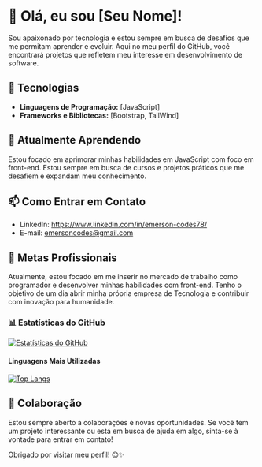 # 👋 Olá, eu sou [Seu Nome]!

Sou apaixonado por tecnologia e estou sempre em busca de desafios que me permitam aprender e evoluir. Aqui no meu perfil do GitHub, você encontrará projetos que refletem meu interesse em desenvolvimento de software.

## 🔧 Tecnologias

- **Linguagens de Programação:** [JavaScript]
- **Frameworks e Bibliotecas:** [Bootstrap, TailWind]

## 🌱 Atualmente Aprendendo

Estou focado em aprimorar minhas habilidades em JavaScript com foco em front-end. Estou sempre em busca de cursos e projetos práticos que me desafiem e expandam meu conhecimento.

## 📫 Como Entrar em Contato

- LinkedIn: https://www.linkedin.com/in/emerson-codes78/
- E-mail: emersoncodes@gmail.com

## 🚀 Metas Profissionais

Atualmente, estou focado em me inserir no mercado de trabalho como programador e desenvolver minhas habilidades com front-end. Tenho o objetivo de um dia abrir minha própria empresa de Tecnologia e contribuir com inovação para humanidade.

### 📊 Estatísticas do GitHub

[![Estatísticas do GitHub](https://github-readme-stats.vercel.app/api?username=emersonescodes&show_icons=true&theme=dracula)](https://github.com/emersonescodes)

#### Linguagens Mais Utilizadas

[![Top Langs](https://github-readme-stats.vercel.app/api/top-langs/?username=emersonescodes&layout=compact&theme=dracula)](https://github.com/emersonescodes)

## 🤝 Colaboração

Estou sempre aberto a colaborações e novas oportunidades. Se você tem um projeto interessante ou está em busca de ajuda em algo, sinta-se à vontade para entrar em contato!

Obrigado por visitar meu perfil! 😊✨
